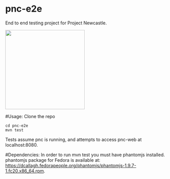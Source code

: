 # pnc-e2e
End to end testing project for Project Newcastle.

<img src="http://i.imgur.com/nX2GA6C.jpg " width="250">

#Usage:
Clone the repo
```
cd pnc-e2e
mvn test
```
Tests assume pnc is running, and attempts to access pnc-web at localhost:8080.

#Dependencies:
In order to run mvn test you must have phantomjs installed.
phantomjs package for Fedora is available at: https://dcallagh.fedorapeople.org/phantomjs/phantomjs-1.9.7-1.fc20.x86_64.rpm.

